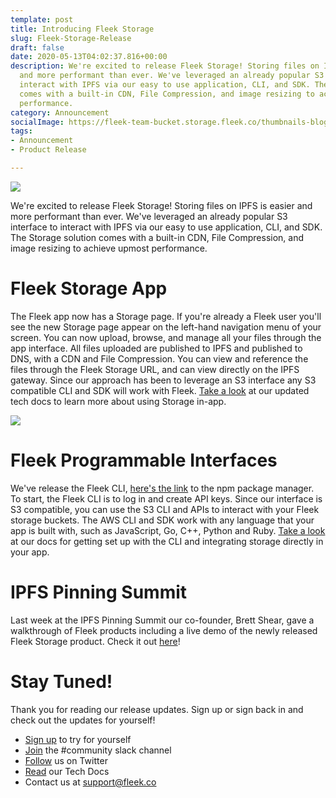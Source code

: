 ```yaml
---
template: post
title: Introducing Fleek Storage
slug: Fleek-Storage-Release
draft: false
date: 2020-05-13T04:02:37.816+00:00
description: We're excited to release Fleek Storage! Storing files on IPFS is easier
  and more performant than ever. We've leveraged an already popular S3 interface to
  interact with IPFS via our easy to use application, CLI, and SDK. The Storage solution
  comes with a built-in CDN, File Compression, and image resizing to achieve upmost
  performance.
category: Announcement
socialImage: https://fleek-team-bucket.storage.fleek.co/thumbnails-blog/StorageReleaseCover.png
tags:
- Announcement
- Product Release

---
```

![](https://fleek-team-bucket.storage.fleek.co/thumbnails-blog/StorageReleaseCover.png)

We're excited to release Fleek Storage! Storing files on IPFS is easier and more performant than ever. We've leveraged an already popular S3 interface to interact with IPFS via our easy to use application, CLI, and SDK. The Storage solution comes with a built-in CDN, File Compression, and image resizing to achieve upmost performance.

# Fleek Storage App

The Fleek app now has a Storage page. If you're already a Fleek user you'll see the new Storage page appear on the left-hand navigation menu of your screen. You can now upload, browse, and manage all your files through the app interface. All files uploaded are published to IPFS and published to DNS, with a CDN and File Compression. You can view and reference the files through the Fleek Storage URL, and can view directly on the IPFS gateway. Since our approach has been to leverage an S3 interface any S3 compatible CLI and SDK will work with Fleek. [Take a look](https://docs.fleek.co/storage/storage-app) at our updated tech docs to learn more about using Storage in-app.

![](media/FleekStorageFinal.gif)

# Fleek Programmable Interfaces

We've release the Fleek CLI, [here's the link](https://www.npmjs.com/package/@fleekhq/fleek-cli) to the npm package manager. To start, the Fleek CLI is to log in and create API keys. Since our interface is S3 compatible, you can use the S3 CLI and APIs to interact with your Fleek storage buckets. The AWS CLI and SDK work with any language that your app is built with, such as JavaScript, Go, C++, Python and Ruby. [Take a look](https://docs.fleek.co/storage/storage-aws-s3-integration) at our docs for getting set up with the CLI and integrating storage directly in your app.

# IPFS Pinning Summit

Last week at the IPFS Pinning Summit our co-founder, Brett Shear, gave a walkthrough of Fleek products including a live demo of the newly released Fleek Storage product. Check it out [here](https://www.youtube.com/watch?v=Ojtt5NGPxb8&feature=youtu.be)!

# Stay Tuned!

Thank you for reading our release updates. Sign up or sign back in and check out the updates for yourself!

* [Sign up](https://app.fleek.co) to try for yourself
* [Join](https://slack.fleek.co/) the #community slack channel
* [Follow](https://twitter.com/FleekHQ) us on Twitter
* [Read](https://docs.fleek.co/) our Tech Docs
* Contact us at support@fleek.co